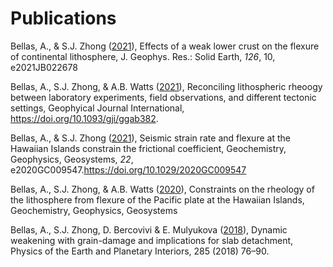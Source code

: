 # Publications
Bellas, A., & S.J. Zhong ([2021](.pdf)), Effects of a weak lower crust on the flexure of continental lithosphere, J. Geophys. Res.: Solid Earth, *126*, 10, e2021JB022678

Bellas, A., S.J. Zhong, & A.B. Watts ([2021](.pdf)), Reconciling lithospheric rheoogy between laboratory experiments, field observations, and different tectonic settings, Geophyical Journal International, https://doi.org/10.1093/gji/ggab382.

Bellas, A., & S.J. Zhong ([2021](.pdf)), Seismic strain rate and flexure at the Hawaiian Islands constrain the frictional coefficient, Geochemistry, Geophysics, Geosystems, *22*, e2020GC009547.https://doi.org/10.1029/2020GC009547

Bellas, A., S.J. Zhong, & A.B. Watts ([2020](.pdf)), Constraints on the rheology of the lithosphere from flexure of the Pacific plate at the Hawaiian Islands, Geochemistry, Geophysics, Geosystems

Bellas, A., S.J. Zhong, D. Bercovivi & E. Mulyukova ([2018](.pdf)), Dynamic weakening with grain-damage and implications for slab detachment, Physics of the Earth and Planetary Interiors, 285 (2018) 76–90.
